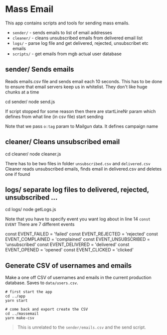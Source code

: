 # Mass Email

This app contains scripts and tools for sending mass emails.

- `sender/` - sends emails to list of email addresses
- `cleaner/` - cleans unsubscribed emails from delivered email list
- `logs/` - parse log file and get delivered, rejected, unsubscribet etc emails
- `scripts/` - get emails from mgb actual user database

## sender/ Sends emails
Reads emails.csv file and sends email each 10 seconds. 
This has to be done to ensure that email servers keep us in whitelist. 
They don't like huge chunks at a time

cd sender/
node send.js

If script stopped for some reason then there are startLineNr param which defines from what line (in csv file) start sending

Note that we pass `o:tag` param to Mailgun data. It defines campaign name 

## cleaner/ Cleans unsubscribed email

cd cleaner/
node cleaner.js

There has to be two files in folder `unsubscribed.csv` and `delivered.csv`
Cleaner reads unsubscribed emails, finds email in delivered.csv and deletes one if found

## logs/ separate log files to delivered, rejected, unsubscribed ...

cd logs/
node getLogs.js

Note that you have to specify event you want log about in line 14 `const EVENT`
There are 7 different events

const EVENT_FAILED        = 'failed'
const EVENT_REJECTED      = 'rejected'
const EVENT_COMPLAINED    = 'complained'
const EVENT_UNSUBSCRIBED  = 'unsubscribed'
const EVENT_DELIVERED     = 'delivered'
const EVENT_OPENED        = 'opened'
const EVENT_CLICKED       = 'clicked'

## Generate CSV of usernames and emails

Make a one off CSV of usernames and emails in the current production database.  Saves to `data/users.csv`.

    # first start the app
    cd ../app
    yarn start

    # come back and export create the CSV
    cd ../massemail
    yarn make-csv

>This is unrelated to the `sender/emails.csv` and the send script.
